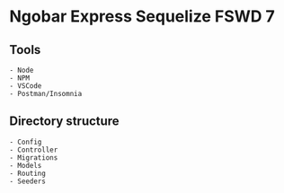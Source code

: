# Ngobar Express Sequelize FSWD 7

## Tools

```
- Node
- NPM
- VSCode
- Postman/Insomnia
```

## Directory structure

```
- Config
- Controller
- Migrations
- Models
- Routing
- Seeders
```
